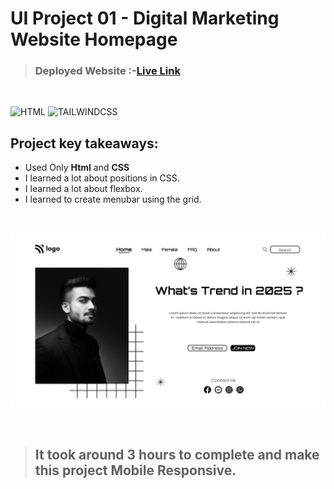 # UI Project 01 - Digital Marketing Website Homepage

> ### **Deployed Website** :-[Live Link](https://ui-project-01.netlify.app/)
<br>

![HTML](https://img.shields.io/badge/Html-5-E34F26?style=for-the-badge&logo=HTML5)
![TAILWINDCSS](https://img.shields.io/badge/Css-3-06B6D4?style=for-the-badge&logo=css3)

## Project key takeaways:

  - Used Only **Html** and **CSS**
  - I learned a lot about positions in CSS.
  - I learned a lot about flexbox.
  - I learned to create menubar using the grid.

  <br>

![Project-Image](image-01.png)

<br>

> ## It took around 3 hours to complete and make this project **Mobile** Responsive.
